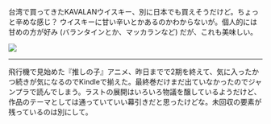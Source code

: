 台湾で買ってきたKAVALANウイスキー、別に日本でも買えそうだけど。ちょっと辛めな感じ？ ウイスキーに甘い辛いとかあるのかわからないが。個人的には甘めの方が好み (バランタインとか、マッカランなど) だが、これも美味しい。

![](https://photos.old.apkas.net/medium/202412/20241213-212923.webp)

---

飛行機で見始めた『推しの子』アニメ、昨日までで2期を終えて、気に入ったかつ続きが気になるのでKindleで揃えた。最終巻だけまだ出ていなかったのでジャンプラで読んでしまう。ラストの展開はいろいろ物議を醸しているようだけど、作品のテーマとしては通っていていい幕引きだと思ったけどな。未回収の要素が残っているのは別にして。
